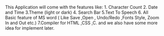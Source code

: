 This Application will come with the features like: 
       1. Character Count
       2. Date and Time
       3.Theme (light or dark)
       4. Search Bar
       5.Text To Speech
       6. All Basic feature of MS word ( Like Save ,Open , Undo/Redo ,Fonts Style, Zoom In and Out etc.)
       7.Compiler for HTML ,CSS ,C.
and we also have some more idea for implement later.
